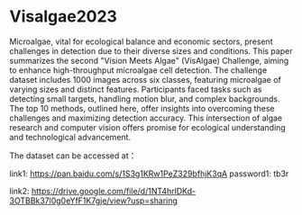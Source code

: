 # Visalgae2023

Microalgae, vital for ecological balance and economic sectors, present challenges in detection due to their diverse sizes and conditions. This paper summarizes the second "Vision Meets Algae" (VisAlgae) Challenge, aiming to enhance high-throughput microalgae cell detection. The challenge dataset includes 1000 images across six classes, featuring microalgae of varying sizes and distinct features. Participants faced tasks such as detecting small targets, handling motion blur, and complex backgrounds. The top 10 methods, outlined here, offer insights into overcoming these challenges and maximizing detection accuracy. This intersection of algae research and computer vision offers promise for ecological understanding and technological advancement.

The dataset can be accessed at：

link1: https://pan.baidu.com/s/1S3g1KRw1PeZ329bfhjK3qA 
password1: tb3r 

link2: https://drive.google.com/file/d/1NT4hrlDKd-3OTBBk37l0g0eYfF1K7gje/view?usp=sharing


